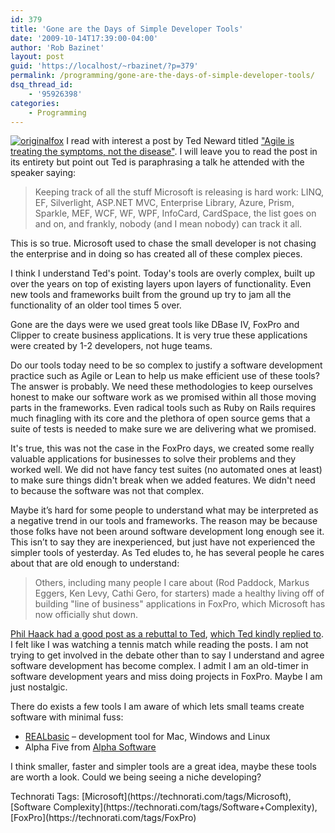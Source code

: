 ```yaml
---
id: 379
title: 'Gone are the Days of Simple Developer Tools'
date: '2009-10-14T17:39:00-04:00'
author: 'Rob Bazinet'
layout: post
guid: 'https://localhost/~rbazinet/?p=379'
permalink: /programming/gone-are-the-days-of-simple-developer-tools/
dsq_thread_id:
    - '95926398'
categories:
    - Programming
---
```


[![originalfox](https://accidentaltechnologist.com/files/media/image/WindowsLiveWriter/GonearetheDaysofSimpleDeveloperTools_D1B7/originalfox_thumb.gif "originalfox")](https://accidentaltechnologist.com/files/media/image/WindowsLiveWriter/GonearetheDaysofSimpleDeveloperTools_D1B7/originalfox_2.gif) I read with interest a post by Ted Neward titled ["Agile is treating the symptoms, not the disease"](https://blogs.tedneward.com/2009/10/12/quotAgile+Is+Treating+The+Symptoms+Not+The+Diseasequot.aspx). I will leave you to read the post in its entirety but point out Ted is paraphrasing a talk he attended with the speaker saying:

> Keeping track of all the stuff Microsoft is releasing is hard work: LINQ, EF, Silverlight, ASP.NET MVC, Enterprise Library, Azure, Prism, Sparkle, MEF, WCF, WF, WPF, InfoCard, CardSpace, the list goes on and on, and frankly, nobody (and I mean nobody) can track it all.

This is so true. Microsoft used to chase the small developer is not chasing the enterprise and in doing so has created all of these complex pieces.

I think I understand Ted's point. Today's tools are overly complex, built up over the years on top of existing layers upon layers of functionality. Even new tools and frameworks built from the ground up try to jam all the functionality of an older tool times 5 over.

Gone are the days were we used great tools like DBase IV, FoxPro and Clipper to create business applications. It is very true these applications were created by 1-2 developers, not huge teams.

Do our tools today need to be so complex to justify a software development practice such as Agile or Lean to help us make efficient use of these tools? The answer is probably. We need these methodologies to keep ourselves honest to make our software work as we promised within all those moving parts in the frameworks. Even radical tools such as Ruby on Rails requires much finagling with its core and the plethora of open source gems that a suite of tests is needed to make sure we are delivering what we promised.

It's true, this was not the case in the FoxPro days, we created some really valuable applications for businesses to solve their problems and they worked well. We did not have fancy test suites (no automated ones at least) to make sure things didn't break when we added features. We didn't need to because the software was not that complex.

Maybe it’s hard for some people to understand what may be interpreted as a negative trend in our tools and frameworks. The reason may be because those folks have not been around software development long enough see it. This isn’t to say they are inexperienced, but just have not experienced the simpler tools of yesterday. As Ted eludes to, he has several people he cares about that are old enough to understand:

> Others, including many people I care about (Rod Paddock, Markus Eggers, Ken Levy, Cathi Gero, for starters) made a healthy living off of building "line of business" applications in FoxPro, which Microsoft has now officially shut down.

[Phil Haack had a good post as a rebuttal to Ted](https://haacked.com/archive/2009/10/13/software-externalities.aspx), [which Ted kindly replied to](https://blogs.tedneward.com/2009/10/13/Haacked+But+Not+Content+Agile+Still+Treats+The+Disease.aspx). I felt like I was watching a tennis match while reading the posts. I am not trying to get involved in the debate other than to say I understand and agree software development has become complex. I admit I am an old-timer in software development years and miss doing projects in FoxPro. Maybe I am just nostalgic.

There do exists a few tools I am aware of which lets small teams create software with minimal fuss:

- [REALbasic](https://www.realsoftware.com/realbasic/) – development tool for Mac, Windows and Linux
- Alpha Five from [Alpha Software](https://alphasoftware.com/)

I think smaller, faster and simpler tools are a great idea, maybe these tools are worth a look. Could we being seeing a niche developing?

<div class="wlWriterEditableSmartContent" id="scid:0767317B-992E-4b12-91E0-4F059A8CECA8:9b5d981f-c598-40ca-bd00-5bf6a1ebcf05" style="margin: 0px; padding: 0px; display: inline; float: none;">Technorati Tags: [Microsoft](https://technorati.com/tags/Microsoft),[Software Complexity](https://technorati.com/tags/Software+Complexity),[FoxPro](https://technorati.com/tags/FoxPro)</div>